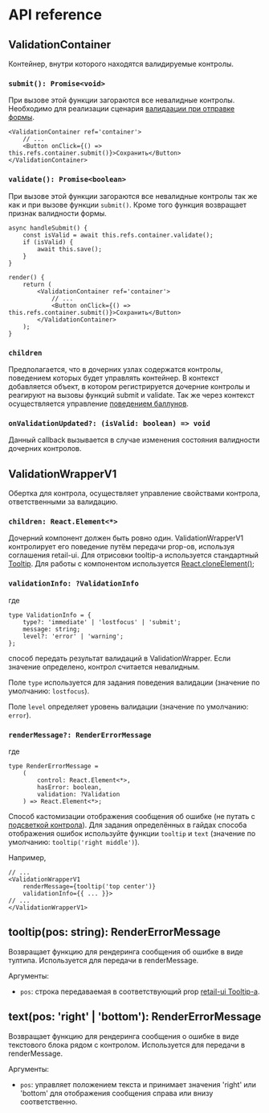 # API reference #

## ValidationContainer ###
Контейнер, внутри которого находятся валидируемые контролы.

### ``submit(): Promise<void>`` ###
При вызове этой функции загораются все невалидные контролы. Необходимо для реализации
сценария [валидаации при отправке формы](https://guides.kontur.ru/principles/validation/#07).

    <ValidationContainer ref='container'>
        // ...
        <Button onClick={() => this.refs.container.submit()}>Сохранить</Button>
    </ValidationContainer>

### ``validate(): Promise<boolean>`` ###
При вызове этой функции загораются все невалидные контролы так же как и при вызове
функции ``submit()``. Кроме того функция возвращает признак валидности формы.

    async handleSubmit() {
        const isValid = await this.refs.container.validate();
        if (isValid) {
            await this.save();
        }
    }

    render() {
        return (
            <ValidationContainer ref='container'>
                // ...
                <Button onClick={() => this.refs.container.submit()}>Сохранить</Button>
            </ValidationContainer>
        );
    }

### ``children`` ###
Предполагается, что в дочерних узлах содержатся контролы, поведением
которых будет управлять контейнер. В контекст добавляется объект,
в котором регистрируется дочерние контролы и реагируют на вызовы функций submit
и validate. Так же через контекст осуществляется
управление [поведением баллунов](https://guides.kontur.ru/principles/validation/#16).

### ``onValidationUpdated?: (isValid: boolean) => void`` ###

Данный callback вызывается в случае изменения состояния валидности дочерних контролов.

## ValidationWrapperV1 ##

Обертка для контрола, осуществляет управление свойствами контрола, ответственными за 
валидацию.

### ``children: React.Element<*>`` ###
Дочерний компонент должен быть ровно один. ValidationWrapperV1 контролирует его поведение путём передачи
prop-ов, используя соглашения retail-ui. Для отрисовки tooltip-а используется стандартный 
[Tooltip](http://tech.skbkontur.ru/react-ui/#/components/Tooltip). Для работы с компонентом используется
[React.cloneElement()](https://facebook.github.io/react/docs/react-api.html#cloneelement);

### ``validationInfo: ?ValidationInfo`` ###
где

    type ValidationInfo = { 
        type?: 'immediate' | 'lostfocus' | 'submit'; 
        message: string;
        level?: 'error' | 'warning';
    };

способ передать результат валидаций в ValidationWrapper. Если значение определено, контрол считается 
невалидным.

Поле ``type`` используется для задания поведения валидации (значение по умолчанию: ``lostfocus``).

Поле ``level`` определяет уровень валидации (значение по умолчанию: ``error``).

### ``renderMessage?: RenderErrorMessage`` ###
где

    type RenderErrorMessage =
        (
            control: React.Element<*>, 
            hasError: boolean, 
            validation: ?Validation
        ) => React.Element<*>;

Способ кастомизации отображения сообщения об ошибке (не путать с 
[подсветкой контрола](https://guides.kontur.ru/principles/validation/#13)).
Для задания определённых в гайдах способа отображения ошибок используйте функции ``tooltip`` и ``text`` 
(значение по умолчанию: ``tooltip('right middle')``).

Например,

    // ...
    <ValidationWrapperV1 
        renderMessage={tooltip('top center')} 
        validationInfo={{ ... }}>
    // ...
    </ValidationWrapperV1>

## tooltip(pos: string): RenderErrorMessage ##
Возвращает функцию для рендеринга сообщения об ошибке в виде тултипа. Используется для передачи в renderMessage.

Аргументы:

* ``pos``: строка передаваемая в соответствующий prop [retail-ui Tooltip-а](http://tech.skbkontur.ru/react-ui/#/components/Tooltip).

## text(pos: 'right' | 'bottom'): RenderErrorMessage
Возвращает функцию для рендеринга сообщения о ошибке в виде текстового блока рядом с контролом.
Используется для передачи в renderMessage. 

Аргументы:

* ``pos``: управляет положением текста и принимает значения 'right' или 'bottom' для отображения сообщения справа или внизу соответственно.
